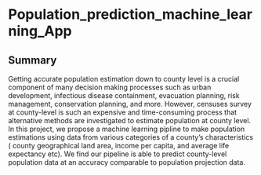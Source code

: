 # Population_prediction_machine_learning_App

## Summary

Getting accurate population estimation down to county level is a crucial component of many decision making processes such as urban development, infectious disease containment, evacuation planning, risk management, conservation planning, and more. However, censuses survey at county-level is such an expensive and time-consuming process that alternative methods are investigated to estimate population at county level. In this project, we propose a machine learning pipline to make population estimations using data from various categories of a county’s characteristics ( county geographical land area, income per capita, and average life expectancy etc). We find our pipeline is able to predict county-level population data at an accuracy comparable to population projection data. 

## 
